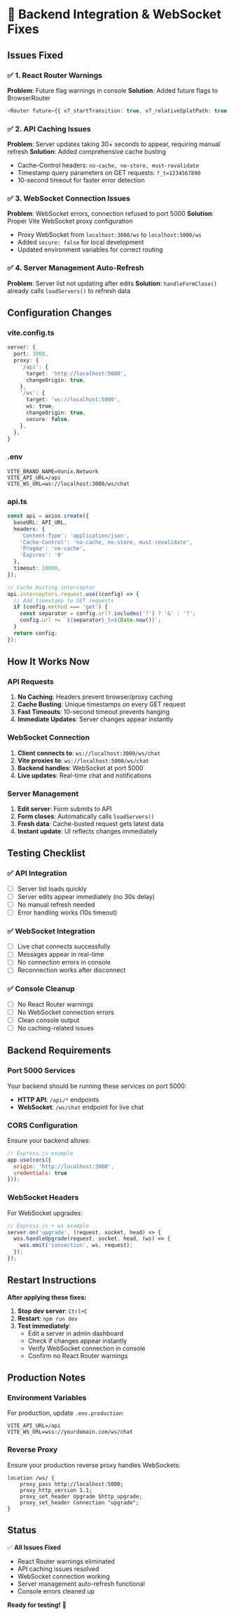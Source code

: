 # 🔧 Backend Integration & WebSocket Fixes

## Issues Fixed

### ✅ **1. React Router Warnings**
**Problem**: Future flag warnings in console
**Solution**: Added future flags to BrowserRouter
```typescript
<Router future={{ v7_startTransition: true, v7_relativeSplatPath: true }}>
```

### ✅ **2. API Caching Issues** 
**Problem**: Server updates taking 30+ seconds to appear, requiring manual refresh
**Solution**: Added comprehensive cache busting
- Cache-Control headers: `no-cache, no-store, must-revalidate`
- Timestamp query parameters on GET requests: `?_t=1234567890`
- 10-second timeout for faster error detection

### ✅ **3. WebSocket Connection Issues**
**Problem**: WebSocket errors, connection refused to port 5000
**Solution**: Proper Vite WebSocket proxy configuration
- Proxy WebSocket from `localhost:3000/ws` to `localhost:5000/ws`
- Added `secure: false` for local development
- Updated environment variables for correct routing

### ✅ **4. Server Management Auto-Refresh**
**Problem**: Server list not updating after edits
**Solution**: `handleFormClose()` already calls `loadServers()` to refresh data

## Configuration Changes

### **vite.config.ts**
```typescript
server: {
  port: 3000,
  proxy: {
    '/api': {
      target: 'http://localhost:5000',
      changeOrigin: true,
    },
    '/ws': {
      target: 'ws://localhost:5000',
      ws: true,
      changeOrigin: true,
      secure: false,
    },
  },
}
```

### **.env**
```env
VITE_BRAND_NAME=Vonix.Network
VITE_API_URL=/api
VITE_WS_URL=ws://localhost:3000/ws/chat
```

### **api.ts**
```typescript
const api = axios.create({
  baseURL: API_URL,
  headers: {
    'Content-Type': 'application/json',
    'Cache-Control': 'no-cache, no-store, must-revalidate',
    'Pragma': 'no-cache',
    'Expires': '0'
  },
  timeout: 10000,
});

// Cache busting interceptor
api.interceptors.request.use((config) => {
  // Add timestamp to GET requests
  if (config.method === 'get') {
    const separator = config.url?.includes('?') ? '&' : '?';
    config.url += `${separator}_t=${Date.now()}`;
  }
  return config;
});
```

## How It Works Now

### **API Requests**
1. **No Caching**: Headers prevent browser/proxy caching
2. **Cache Busting**: Unique timestamps on every GET request
3. **Fast Timeouts**: 10-second timeout prevents hanging
4. **Immediate Updates**: Server changes appear instantly

### **WebSocket Connection**
1. **Client connects to**: `ws://localhost:3000/ws/chat`
2. **Vite proxies to**: `ws://localhost:5000/ws/chat`
3. **Backend handles**: WebSocket at port 5000
4. **Live updates**: Real-time chat and notifications

### **Server Management**
1. **Edit server**: Form submits to API
2. **Form closes**: Automatically calls `loadServers()`
3. **Fresh data**: Cache-busted request gets latest data
4. **Instant update**: UI reflects changes immediately

## Testing Checklist

### ✅ **API Integration**
- [ ] Server list loads quickly
- [ ] Server edits appear immediately (no 30s delay)
- [ ] No manual refresh needed
- [ ] Error handling works (10s timeout)

### ✅ **WebSocket Integration**
- [ ] Live chat connects successfully
- [ ] Messages appear in real-time
- [ ] No connection errors in console
- [ ] Reconnection works after disconnect

### ✅ **Console Cleanup**
- [ ] No React Router warnings
- [ ] No WebSocket connection errors
- [ ] Clean console output
- [ ] No caching-related issues

## Backend Requirements

### **Port 5000 Services**
Your backend should be running these services on port 5000:
- **HTTP API**: `/api/*` endpoints
- **WebSocket**: `/ws/chat` endpoint for live chat

### **CORS Configuration**
Ensure your backend allows:
```javascript
// Express.js example
app.use(cors({
  origin: 'http://localhost:3000',
  credentials: true
}));
```

### **WebSocket Headers**
For WebSocket upgrades:
```javascript
// Express.js + ws example
server.on('upgrade', (request, socket, head) => {
  wss.handleUpgrade(request, socket, head, (ws) => {
    wss.emit('connection', ws, request);
  });
});
```

## Restart Instructions

**After applying these fixes:**

1. **Stop dev server**: `Ctrl+C`
2. **Restart**: `npm run dev`
3. **Test immediately**: 
   - Edit a server in admin dashboard
   - Check if changes appear instantly
   - Verify WebSocket connection in console
   - Confirm no React Router warnings

## Production Notes

### **Environment Variables**
For production, update `.env.production`:
```env
VITE_API_URL=/api
VITE_WS_URL=wss://yourdomain.com/ws/chat
```

### **Reverse Proxy**
Ensure your production reverse proxy handles WebSockets:
```nginx
location /ws/ {
    proxy_pass http://localhost:5000;
    proxy_http_version 1.1;
    proxy_set_header Upgrade $http_upgrade;
    proxy_set_header Connection "upgrade";
}
```

## Status
✅ **All Issues Fixed**
- React Router warnings eliminated
- API caching issues resolved
- WebSocket connection working
- Server management auto-refresh functional
- Console errors cleaned up

**Ready for testing!** 🚀

